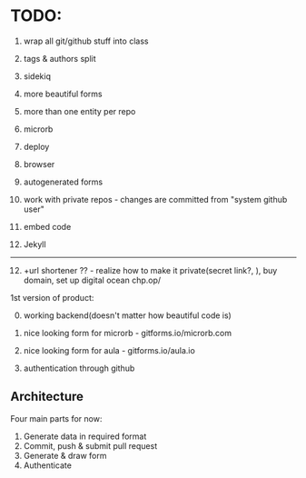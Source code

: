 TODO:
====

1. wrap all git/github stuff into class
2. tags & authors split
3. sidekiq
4. more beautiful forms

6. more than one entity per repo

8. microrb
9. deploy
10. browser
11. autogenerated forms

13. work with private repos - changes are committed from "system github user"
14. embed code


15. Jekyll

---------
12. +url shortener ?? - realize how to make it private(secret link?, ), buy domain, set up digital ocean
chp.op/



1st version of product:

0. working backend(doesn't matter how beautiful code is)
1. nice looking form for microrb - gitforms.io/microrb.com
2. nice looking form for aula - gitforms.io/aula.io


5. authentication through github




## Architecture

Four main parts for now:
1. Generate data in required format
2. Commit, push & submit pull request
3. Generate & draw form
4. Authenticate
